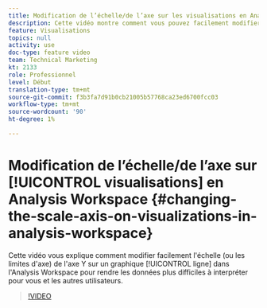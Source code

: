 ```yaml
---
title: Modification de l’échelle/de l’axe sur les visualisations en Analysis Workspace
description: Cette vidéo montre comment vous pouvez facilement modifier l'échelle (ou les limites d'axe) de l'axe Y sur un graphique en courbes de l'Analysis Workspace pour rendre les données plus difficiles à interpréter pour vous et les autres utilisateurs.
feature: Visualisations
topics: null
activity: use
doc-type: feature video
team: Technical Marketing
kt: 2133
role: Professionnel
level: Début
translation-type: tm+mt
source-git-commit: f3b3fa7d91b0cb21005b57768ca23ed6700fcc03
workflow-type: tm+mt
source-wordcount: '90'
ht-degree: 1%

---
```



# Modification de l’échelle/de l’axe sur [!UICONTROL visualisations] en Analysis Workspace {#changing-the-scale-axis-on-visualizations-in-analysis-workspace}

Cette vidéo vous explique comment modifier facilement l&#39;échelle (ou les limites d&#39;axe) de l&#39;axe Y sur un graphique [!UICONTROL ligne] dans l&#39;Analysis Workspace pour rendre les données plus difficiles à interpréter pour vous et les autres utilisateurs.

>[!VIDEO](https://video.tv.adobe.com/v/24708/?quality=12)
